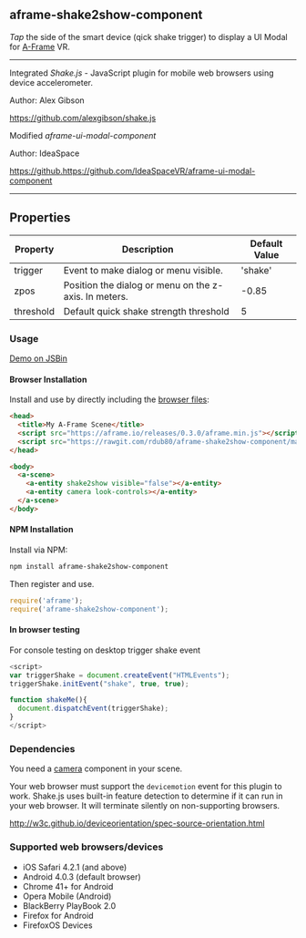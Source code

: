## aframe-shake2show-component

_Tap_ the side of the smart device (qick shake trigger) to display a UI Modal for [A-Frame](https://aframe.io) VR.

--- 

Integrated _Shake.js_ - JavaScript plugin for mobile web browsers using device accelerometer.

Author: Alex Gibson

https://github.com/alexgibson/shake.js

Modified _aframe-ui-modal-component_

Author: IdeaSpace

https://github.https://github.com/IdeaSpaceVR/aframe-ui-modal-component

---

## Properties

| Property       | Description                                            | Default Value |
| --------       | ------------------------------------------------------ | ------------- |
| trigger        | Event to make dialog or menu visible.                  | 'shake'       |
| zpos           | Position the dialog or menu on the z-axis. In meters.  | -0.85         |
| threshold      | Default quick shake strength threshold                 | 5             |


### Usage

[Demo on JSBin](http://output.jsbin.com/fubuku/1)

#### Browser Installation

Install and use by directly including the [browser files](dist):

```html
<head>
  <title>My A-Frame Scene</title>
  <script src="https://aframe.io/releases/0.3.0/aframe.min.js"></script>
  <script src="https://rawgit.com/rdub80/aframe-shake2show-component/master/dist/aframe-shake2show-component.min.js"></script>
</head>

<body>
  <a-scene>
  	<a-entity shake2show visible="false"></a-entity>
  	<a-entity camera look-controls></a-entity>
  </a-scene>
</body>
```

#### NPM Installation

Install via NPM:

```bash
npm install aframe-shake2show-component
```

Then register and use.

```js
require('aframe');
require('aframe-shake2show-component');
```

#### In browser testing

For console testing on desktop trigger shake event

```js
<script>
var triggerShake = document.createEvent("HTMLEvents");
triggerShake.initEvent("shake", true, true);

function shakeMe(){
  document.dispatchEvent(triggerShake);
}
</script> 
```

### Dependencies

You need a [camera](https://aframe.io/docs/0.3.0/components/camera.html) component in your scene. 

Your web browser must support the `devicemotion` event for this plugin to work. Shake.js uses built-in feature detection to determine if it can run in your web browser. It will terminate silently on non-supporting browsers.

http://w3c.github.io/deviceorientation/spec-source-orientation.html


### Supported web browsers/devices

- iOS Safari 4.2.1 (and above)
- Android 4.0.3 (default browser)
- Chrome 41+ for Android
- Opera Mobile (Android)
- BlackBerry PlayBook 2.0
- Firefox for Android
- FirefoxOS Devices
